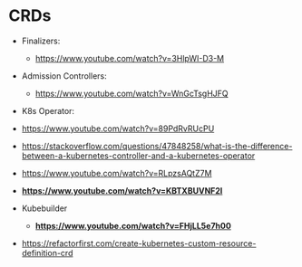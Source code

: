 # CRDs

- Finalizers:
  - https://www.youtube.com/watch?v=3HlpWI-D3-M
- Admission Controllers:
  - https://www.youtube.com/watch?v=WnGcTsgHJFQ
-  K8s Operator:
  - https://www.youtube.com/watch?v=89PdRvRUcPU
- https://stackoverflow.com/questions/47848258/what-is-the-difference-between-a-kubernetes-controller-and-a-kubernetes-operator
- https://www.youtube.com/watch?v=RLpzsAQtZ7M
- **https://www.youtube.com/watch?v=KBTXBUVNF2I** 
- Kubebuilder
  - **https://www.youtube.com/watch?v=FHjLL5e7h00**
  
- https://refactorfirst.com/create-kubernetes-custom-resource-definition-crd
  